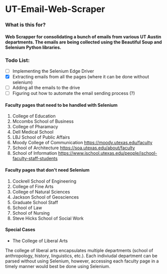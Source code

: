 # UT-Email-Web-Scraper
### What is this for?

#### Web Scrapper for consolidating a bunch of emails from various UT Austin departments. The emails are being collected using the Beautiful Soup and Selenium Python libraries. 

### Todo List: 

-[ ] Implementing the Selenium Edge Driver 
-[x] Extracting emails from all the pages (where it can be done without selenium)
-[ ] Adding all the emails to the drive
-[ ] Figuring out how to automate the email sending process (?)

#### Faculty pages that need to be handled with Selenium

1. College of Education
2. Mccombs School of Business 
3. College of Pharamacy
4. Dell Medical School
5. LBJ School of Public Affairs
6. Moody College of Communication https://moody.utexas.edu/faculty
7. School of Architecture https://soa.utexas.edu/about/faculty
8. School of Information https://www.ischool.utexas.edu/people/ischool-faculty-staff-students

#### Faculty pages that don't need Selenium

1. Cockrell School of Engineering
2. College of Fine Arts
3. College of Natural Sciences
4. Jackson School of Geosciences
5. Graduate School Staff
6. School of Law
7. School of Nursing
8. Steve Hicks School of Social Work

#### Special Cases

- The College of Liberal Arts

The college of liberal arts encapsulates multiple departments (school of anthropology, history, linguistics, etc.). Each indiviudal department can be 
parsed without using Selenium, however, accessing each faculty page in a timely manner would best be done using Selenium.



